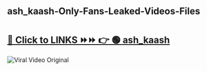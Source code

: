 
 ## ash_kaash-Only-Fans-Leaked-Videos-Files

# <h2><a href="https://mediaupload.pro?ash_kaash">🔗 Click to LINKS ⏩⏩ 👉 🟢 ash_kaash </a></h2>

<a href="https://mediaupload.pro?ash_kaash" rel="nofollow" data-target="animated-image.originalLink"><img src="https://i.ibb.co.com/xMMVF88/686577567.gif" alt="Viral Video Original" style="max-width: 100%; display: inline-block;" data-target="animated-image.originalImage"></a>